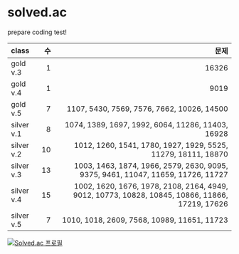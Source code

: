 # solved.ac
prepare coding test!


|class|수|문제|
|:-----|--:|----:|
|gold v.3|1|16326|
|gold v.4|1|9019|
|gold v.5|7|1107, 5430, 7569, 7576, 7662, 10026, 14500|
|silver v.1|8|1074, 1389, 1697, 1992, 6064, 11286, 11403, 16928|
|silver v.2|10|1012, 1260, 1541, 1780, 1927, 1929, 5525, 11279, 18111, 18870|
|silver v.3|13|1003, 1463, 1874, 1966, 2579, 2630, 9095, 9375, 9461, 11047, 11659, 11726, 11727|
|silver v.4|15|1002, 1620, 1676, 1978, 2108, 2164, 4949, 9012, 10773, 10828, 10845, 10866, 11866, 17219, 17626|
|silver v.5|7|1010, 1018, 2609, 7568, 10989, 11651, 11723|

[![Solved.ac
프로필](http://mazassumnida.wtf/api/generate_badge?boj=hhzet11)](https://solved.ac/hhzet11)
